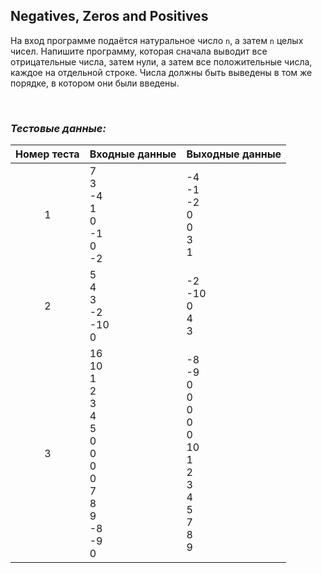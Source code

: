 ## Negatives, Zeros and Positives

На вход программе подаётся натуральное число <code>n</code>, а затем <code>n</code> целых чисел.
Напишите программу, которая сначала выводит все отрицательные числа, затем нули, а затем все положительные числа,
каждое на отдельной строке. Числа должны быть выведены в том же порядке, в котором они были введены.

<br>

### *Тестовые данные:*

| Номер теста | Входные данные                                                                        | Выходные данные                                                                 |
|:-----------:|---------------------------------------------------------------------------------------|---------------------------------------------------------------------------------|
|      1      | 7<br>3<br>-4<br>1<br>0<br>-1<br>0<br>-2                                               | -4<br>-1<br>-2<br>0<br>0<br>3<br>1                                              |
|      2      | 5<br>4<br>3<br>-2<br>-10<br>0                                                         | -2<br>-10<br>0<br>4<br>3                                                        |
|      3      | 16<br>10<br>1<br>2<br>3<br>4<br>5<br>0<br>0<br>0<br>0<br>7<br>8<br>9<br>-8<br>-9<br>0 | -8<br>-9<br>0<br>0<br>0<br>0<br>0<br>10<br>1<br>2<br>3<br>4<br>5<br>7<br>8<br>9 |